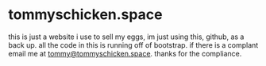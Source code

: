 # tommyschicken.space

this is just a website i use to sell my eggs, im just using this, github, as a back up. all the code in this is running off of bootstrap. if there is a complant email me at tommy@tommyschicken.space. thanks for the compliance.
